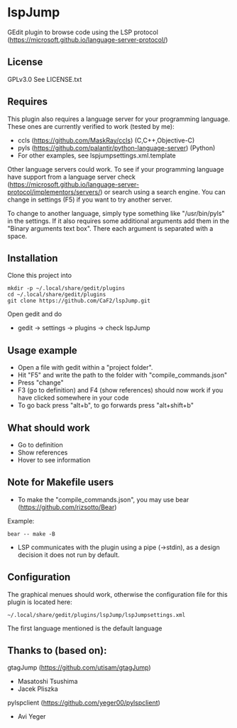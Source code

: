 # lspJump

GEdit plugin to browse code using the LSP protocol (https://microsoft.github.io/language-server-protocol/)

## License

GPLv3.0 See LICENSE.txt

## Requires

This plugin also requires a language server for your programming language. These ones are currently verified to work (tested by me):

* ccls (https://github.com/MaskRay/ccls) (C,C++,Objective-C)
* pyls (https://github.com/palantir/python-language-server) (Python)
* For other examples, see lspjumpsettings.xml.template

Other language servers could work. To see if your programming language have support from a language server check (https://microsoft.github.io/language-server-protocol/implementors/servers/) or search using a search engine. You can change in settings (F5) if you want to try another server.

To change to another language, simply type something like "/usr/bin/pyls" in the settings. If it also requires some additional arguments add them in the "Binary arguments text box". There each argument is separated with a space.

## Installation

Clone this project into 

```
mkdir -p ~/.local/share/gedit/plugins
cd ~/.local/share/gedit/plugins
git clone https://github.com/CaF2/lspJump.git
```

Open gedit and do

* gedit -> settings -> plugins -> check lspJump

## Usage example

* Open a file with gedit within a "project folder".
* Hit "F5" and write the path to the folder with "compile_commands.json"
* Press "change"
* F3 (go to definition) and F4 (show references) should now work if you have clicked somewhere in your code
* To go back press "alt+b", to go forwards press "alt+shift+b"

## What should work

* Go to definition
* Show references
* Hover to see information

## Note for Makefile users

* To make the "compile_commands.json", you may use bear (https://github.com/rizsotto/Bear)

Example:

```
bear -- make -B
```

* LSP communicates with the plugin using a pipe (->stdin), as a design decision it does not run by default.

## Configuration

The graphical menues should work, otherwise the configuration file for this plugin is located here: 

```
~/.local/share/gedit/plugins/lspJump/lspJumpsettings.xml
```

The first language mentioned is the default language

## Thanks to (based on):

gtagJump (https://github.com/utisam/gtagJump)
* Masatoshi Tsushima
* Jacek Pliszka

pylspclient (https://github.com/yeger00/pylspclient)
* Avi Yeger
